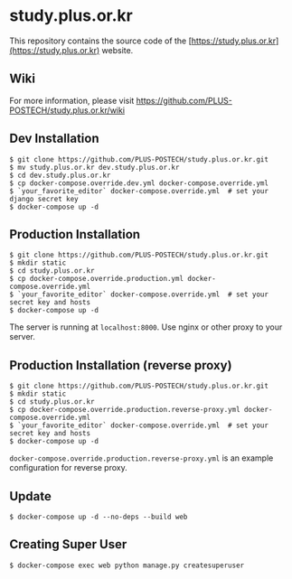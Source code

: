 # study.plus.or.kr
This repository contains the source code of the [https://study.plus.or.kr](https://study.plus.or.kr) website.

## Wiki
For more information, please visit https://github.com/PLUS-POSTECH/study.plus.or.kr/wiki

## Dev Installation
```
$ git clone https://github.com/PLUS-POSTECH/study.plus.or.kr.git
$ mv study.plus.or.kr dev.study.plus.or.kr
$ cd dev.study.plus.or.kr
$ cp docker-compose.override.dev.yml docker-compose.override.yml
$ `your_favorite_editor` docker-compose.override.yml  # set your django secret key
$ docker-compose up -d
```

## Production Installation
```
$ git clone https://github.com/PLUS-POSTECH/study.plus.or.kr.git
$ mkdir static
$ cd study.plus.or.kr
$ cp docker-compose.override.production.yml docker-compose.override.yml
$ `your_favorite_editor` docker-compose.override.yml  # set your secret key and hosts
$ docker-compose up -d
```

The server is running at `localhost:8000`. Use nginx or other proxy to your server.

## Production Installation (reverse proxy)
```
$ git clone https://github.com/PLUS-POSTECH/study.plus.or.kr.git
$ mkdir static
$ cd study.plus.or.kr
$ cp docker-compose.override.production.reverse-proxy.yml docker-compose.override.yml
$ `your_favorite_editor` docker-compose.override.yml  # set your secret key and hosts
$ docker-compose up -d
```

`docker-compose.override.production.reverse-proxy.yml` is an example configuration for reverse proxy.

## Update
```
$ docker-compose up -d --no-deps --build web
```

## Creating Super User
```
$ docker-compose exec web python manage.py createsuperuser
```
